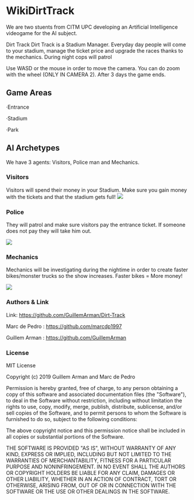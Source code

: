 # WikiDirtTrack
We are two stuents from CITM UPC developing an Artificial Intelligence videogame for the AI subject.

Dirt Track
Dirt Track is a Stadium Manager. Everyday day people will come to your stadium, manage the ticket price and upgrade the races thanks to the mechanics. During night cops will patrol 

Use WASD or the mouse in order to move the camera. You can do zoom with the wheel (ONLY IN CAMERA 2).
After 3 days the game ends.

## Game Areas
·Entrance

·Stadium

·Park

## AI Archetypes
We have 3 agents: Visitors, Police man and Mechanics.

### Visitors

Visitors will spend their money in your Stadium. Make sure you gain money with the tickets and that the stadium gets full!
![](https://imgur.com/nfYGLfw.png)


### Police

They will patrol and make sure visitors pay the entrance ticket. If someone does not pay they will take him out.

![](https://imgur.com/7G92Int.png)

### Mechanics

Mechanics will be investigating during the nightime in order to create faster bikes/monster trucks so the show increases.
Faster bikes = More money!

![](https://imgur.com/xs7R538.png)

### Authors & Link ###

Link: https://github.com/GuillemArman/Dirt-Track

Marc de Pedro : https://github.com/marcdp1997

Guillem Arman : https://github.com/GuillemArman



### License ###

MIT License

Copyright (c) 2019 Guillem Arman and Marc de Pedro

Permission is hereby granted, free of charge, to any person obtaining a copy of this software and associated documentation files (the "Software"), to deal in the Software without restriction, including without limitation the rights to use, copy, modify, merge, publish, distribute, sublicense, and/or sell copies of the Software, and to permit persons to whom the Software is furnished to do so, subject to the following conditions:

The above copyright notice and this permission notice shall be included in all copies or substantial portions of the Software.

THE SOFTWARE IS PROVIDED "AS IS", WITHOUT WARRANTY OF ANY KIND, EXPRESS OR IMPLIED, INCLUDING BUT NOT LIMITED TO THE WARRANTIES OF MERCHANTABILITY, FITNESS FOR A PARTICULAR PURPOSE AND NONINFRINGEMENT. IN NO EVENT SHALL THE AUTHORS OR COPYRIGHT HOLDERS BE LIABLE FOR ANY CLAIM, DAMAGES OR OTHER LIABILITY, WHETHER IN AN ACTION OF CONTRACT, TORT OR OTHERWISE, ARISING FROM, OUT OF OR IN CONNECTION WITH THE SOFTWARE OR THE USE OR OTHER DEALINGS IN THE SOFTWARE.
